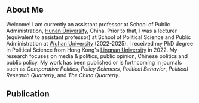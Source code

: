 ## About Me
Welcome! I am currently an assistant professor at School of Public Administration, [Hunan University](https://www-en.hnu.edu.cn/), China. Prior to that, I was a lecturer (equivalent to assistant professor) at School of Political Science and Public Administration at [Wuhan University](https://en.whu.edu.cn/) (2022-2025). I received my PhD degree in Political Science from Hong Kong's [Lingnan University](https://www.ln.edu.hk/) in 2022. My research focuses on media & politics, public opinion, Chinese politics and public policy. My work has been published or is forthcoming in journals such as *Comparative Politics*, *Policy Sciences*, *Political Behavior*, *Political Research Quarterly*, and *The China Quarterly*.
## Publication
